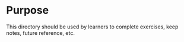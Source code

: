 # Purpose
This directory should be used by learners to complete exercises, keep notes, future reference, etc.